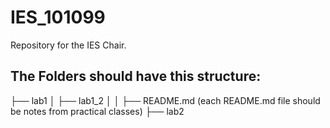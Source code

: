 # IES_101099
Repository for the IES Chair.

## The Folders should have this structure:
  ├── lab1
  │   ├── lab1_2
  │   │   ├── README.md (each README.md file should be notes from practical classes)
  ├── lab2

